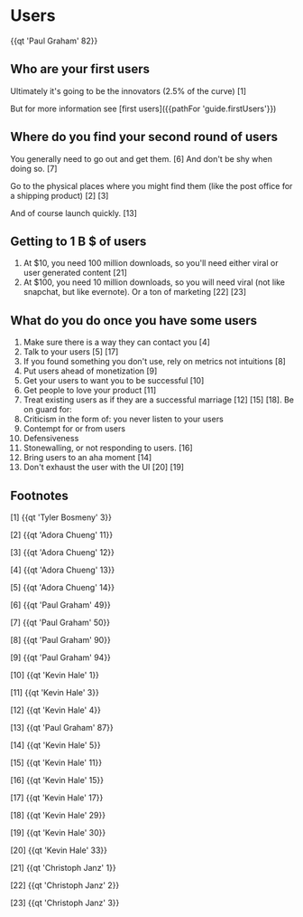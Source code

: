 # Users

{{qt 'Paul Graham' 82}}

## Who are your first users

Ultimately it's going to be the innovators (2.5% of the curve) [1]

But for more information see [first users]({{pathFor 'guide.firstUsers'}})

## Where do you find your second round of users

You generally need to go out and get them. [6] And don't be shy when doing so. [7]

Go to the physical places where you might find them (like the post office for a shipping product) [2] [3]

And of course launch quickly. [13]


## Getting to 1 B $ of users

1. At $10, you need 100 million downloads, so you'll need either viral or user generated content [21]
2. At $100, you need 10 million downloads, so you will need viral (not like snapchat, but like evernote). Or a ton of marketing [22] [23]


## What do you do once you have some users

1. Make sure there is a way they can contact you [4]
2. Talk to your users [5] [17]
3. If you found something you don't use, rely on metrics not intuitions [8]
4. Put users ahead of monetization [9]
5. Get your users to want you to be successful [10]
6. Get people to love your product [11]
7. Treat existing users as if they are a successful marriage [12] [15] [18]. Be on guard for:
  1. Criticism in the form of: you never listen to your users
  2. Contempt for or from users
  3. Defensiveness
  4. Stonewalling, or not responding to users. [16]
8. Bring users to an aha moment [14]
9. Don't exhaust the user with the UI [20] [19]





## Footnotes

[1] {{qt 'Tyler Bosmeny' 3}}

[2] {{qt 'Adora Chueng' 11}}

[3] {{qt 'Adora Chueng' 12}}

[4] {{qt 'Adora Chueng' 13}}

[5] {{qt 'Adora Chueng' 14}}

[6] {{qt 'Paul Graham' 49}}

[7] {{qt 'Paul Graham' 50}}

[8] {{qt 'Paul Graham' 90}}

[9] {{qt 'Paul Graham' 94}}

[10] {{qt 'Kevin Hale' 1}}

[11] {{qt 'Kevin Hale' 3}}

[12] {{qt 'Kevin Hale' 4}}

[13] {{qt 'Paul Graham' 87}}

[14] {{qt 'Kevin Hale' 5}}

[15] {{qt 'Kevin Hale' 11}}

[16] {{qt 'Kevin Hale' 15}}

[17] {{qt 'Kevin Hale' 17}}

[18] {{qt 'Kevin Hale' 29}}

[19] {{qt 'Kevin Hale' 30}}

[20] {{qt 'Kevin Hale' 33}}

[21] {{qt 'Christoph Janz' 1}}

[22] {{qt 'Christoph Janz' 2}}

[23] {{qt 'Christoph Janz' 3}}
